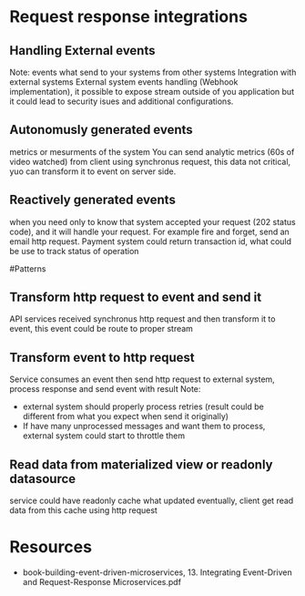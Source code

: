 # Request response integrations
## Handling External events
Note: events what send to your systems from other systems
Integration with external systems
External system events handling (Webhook implementation), it possible to expose stream outside of you application but it could lead to security isues and additional configurations.

## Autonomusly generated events
metrics or mesurments of the system
You can send analytic metrics (60s of video watched) from client using synchronus request, this data not critical, yuo can transform it to event on server side. 

## Reactively generated events 
when you need only to know that system accepted your request (202 status code), and it will handle your request. 
For example fire and forget, send an email http request.
Payment system could return transaction id, what could be use to track status of operation


#Patterns
## Transform http request to event and send it
API services received synchronus http request and then transform it to event, this event could be route to proper stream
## Transform event to http request
Service consumes an event then send http request to external system, process response and send event with result 
Note: 
* external system should properly process retries (result could be different from what you expect when send it originally)
* If have many unprocessed messages and want them to process, external system could start to throttle them 

## Read data from materialized view or readonly datasource
service could have readonly cache what updated eventually, client get read data from this cache using http request

# Resources
* book-building-event-driven-microservices, 13. Integrating Event-Driven and Request-Response Microservices.pdf
